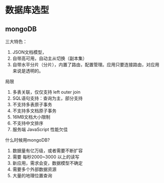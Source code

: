 # 数据库选型



## mongoDB

三大特色：

1. JSON文档模型，
2. 自带高可用，自动主从切换（副本集）
3. 自带水平分片（分片），内置了路由，配置管理。应用只要连接路由，对应用来说是透明的。

局限

1. 多表关联，仅仅支持 left outer join
2. SQL语句支持：查询为主，部分支持
3. 不支持多表原子事务
4. 不支持多文档原子事务
5. 16MB文档大小限制
6. 不支持中文排序
7. 服务端 JavaScript 性能欠佳

什么时候用mongoDB?

1. 数据量有亿万级，或者需要不断扩容
2. 需要 每秒2000~3000 以上的读写
3. 新应用，需求会变，数据模型不确定
4. 需要多个外部数据资源
5. 大量的地理位置查询